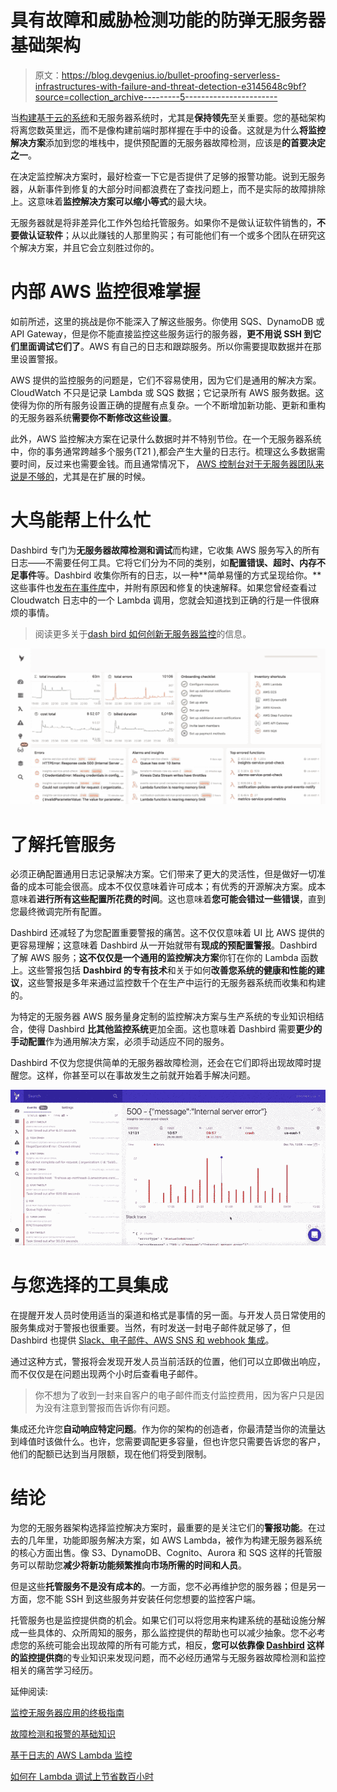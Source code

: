 # 具有故障和威胁检测功能的防弹无服务器基础架构

> 原文：<https://blog.devgenius.io/bullet-proofing-serverless-infrastructures-with-failure-and-threat-detection-e3145648c9bf?source=collection_archive---------5----------------------->

当[构建基于云的系统](https://dashbird.io/blog/building-battle-tested-well-architected-serverless-apps-lessons/)和无服务器系统时，尤其是**保持领先**至关重要。您的基础架构将离您数英里远，而不是像构建前端时那样握在手中的设备。这就是为什么**将监控解决方案**添加到您的堆栈中，提供预配置的无服务器故障检测，应该是**的首要决定之一**。

在决定监控解决方案时，最好检查一下它是否提供了足够的报警功能。说到无服务器，从新事件到修复的大部分时间都浪费在了查找问题上，而不是实际的故障排除上。这意味着**监控解决方案可以缩小等式**的最大块。

无服务器就是将非差异化工作外包给托管服务。如果你不是做认证软件销售的，**不要做认证软件**；从以此赚钱的人那里购买；有可能他们有一个或多个团队在研究这个解决方案，并且它会立刻胜过你的。

# 内部 AWS 监控很难掌握

如前所述，这里的挑战是你不能深入了解这些服务。你使用 SQS、DynamoDB 或 API Gateway，但是你不能直接监控这些服务运行的服务器，**更不用说 SSH 到它们里面调试它们了**。AWS 有自己的日志和跟踪服务。所以你需要提取数据并在那里设置警报。

AWS 提供的监控服务的问题是，它们不容易使用，因为它们是通用的解决方案。CloudWatch 不只是记录 Lambda 或 SQS 数据；它记录所有 AWS 服务数据。这使得为你的所有服务设置正确的提醒有点复杂。一个不断增加新功能、更新和重构的无服务器系统**需要你不断修改这些设置**。

此外，AWS 监控解决方案在记录什么数据时并不特别节俭。在一个无服务器系统中，你的事务通常跨越多个服务(T21 ),都会产生大量的日志行。梳理这么多数据需要时间，反过来也需要金钱。而且通常情况下， [AWS 控制台对于无服务器团队来说是不够的](https://dashbird.io/blog/aws-console-serverless-debugging/)，尤其是在扩展的时候。

# 大鸟能帮上什么忙

Dashbird 专门为**无服务器故障检测和调试**而构建，它收集 AWS 服务写入的所有日志——不需要任何工具。它将它们分为不同的类别，如**配置错误、超时、内存不足事件**等。Dashbird 收集你所有的日志，以一种**简单易懂的方式呈现给你。**这些事件也[发布在事件库](https://dashbird.io/event-library/)中，并附有原因和修复的快速解释。如果您曾经查看过 Cloudwatch 日志中的一个 Lambda 调用，您就会知道找到正确的行是一件很麻烦的事情。

> 阅读更多关于[dash bird 如何创新无服务器监控](https://dashbird.io/blog/innovating-serverless-monitoring/)的信息。

![](img/52bda808164709b915e1892bb0df3cac.png)

# 了解托管服务

必须正确配置通用日志记录解决方案。它们带来了更大的灵活性，但是做好一切准备的成本可能会很高。成本不仅仅意味着许可成本；有优秀的开源解决方案。成本意味着**进行所有这些配置所花费的时间**。这也意味着**您可能会错过一些错误**，直到您最终微调完所有配置。

Dashbird 还减轻了为您配置重要警报的痛苦。这不仅仅意味着 UI 比 AWS 提供的更容易理解；这意味着 Dashbird 从一开始就带有**现成的预配置警报**。Dashbird 了解 AWS 服务；**这不仅仅是一个通用的监控解决方案**你钉在你的 Lambda 函数上。这些警报包括 **Dashbird 的专有技术**和关于如何**改善您系统的健康和性能的建议**，这些警报是多年来通过监控数千个在生产中运行的无服务器系统而收集和构建的。

为特定的无服务器 AWS 服务量身定制的监控解决方案与生产系统的专业知识相结合，使得 Dashbird **比其他监控系统**更加全面。这也意味着 Dashbird 需要**更少的手动配置**作为通用解决方案，必须手动适应不同的服务。

Dashbird 不仅为您提供简单的无服务器故障检测，还会在它们即将出现故障时提醒您。这样，你甚至可以在事故发生之前就开始着手解决问题。

![](img/84cca40e29436c575652eb259d09c9d1.png)

# 与您选择的工具集成

在提醒开发人员时使用适当的渠道和格式是事情的另一面。与开发人员日常使用的服务集成对于警报也很重要。当然，有时发送一封电子邮件就足够了，但 Dashbird 也提供 [Slack、电子邮件、AWS SNS 和 webhook 集成](https://dashbird.io/docs/quickstart/notification-channels/)。

通过这种方式，警报将会发现开发人员当前活跃的位置，他们可以立即做出响应，而不仅仅是在问题出现两个小时后查看电子邮件。

> 你不想为了收到一封来自客户的电子邮件而支付监控费用，因为客户只是因为没有注意到警报而告诉你有问题。

集成还允许您**自动响应特定问题**。作为你的架构的创造者，你最清楚当你的流量达到峰值时该做什么。也许，您需要调配更多容量，但也许您只需要告诉您的客户，他们的配额已达到当月限额，现在他们将受到限制。

# 结论

为您的无服务器架构选择监控解决方案时，最重要的是关注它们的**警报功能**。在过去的几年里，功能即服务解决方案，如 AWS Lambda，被作为构建无服务器系统的核心方面出售。像 S3、DynamoDB、Cognito、Aurora 和 SQS 这样的托管服务可以帮助您**减少将新功能频繁推向市场所需的时间和人员**。

但是这些**托管服务不是没有成本的**。一方面，您不必再维护您的服务器；但是另一方面，您不能 SSH 到这些服务并安装任何您想要的监控客户端。

托管服务也是监控提供商的机会。如果它们可以将您用来构建系统的基础设施分解成一些具体的、众所周知的服务，那么监控提供的帮助也可以减少抽象。您不必考虑您的系统可能会出现故障的所有可能方式，相反，**您可以依靠像 [Dashbird](https://dashbird.io/features/) 这样的监控提供商**的专业知识来发现问题，而不必经历通常与无服务器故障检测和监控相关的痛苦学习经历。

延伸阅读:

[监控无服务器应用的终极指南](https://dashbird.io/blog/ultimate-guide-monitoring-serverless-applications/)

[故障检测和报警的基础知识](https://dashbird.io/knowledge-base/monitoring/failure-detection-and-alerting/)

[基于日志的 AWS Lambda 监控](https://dashbird.io/blog/log-based-monitoring-for-aws-lambda/)

[如何在 Lambda 调试上节省数百小时](https://medium.com/dev-genius/how-to-save-hundreds-of-hours-on-lambda-debugging-13edf5b2535)